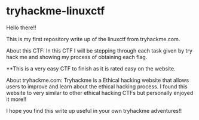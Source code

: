 # tryhackme-linuxctf
Hello there!!

This is my first repository write up of the linuxctf from tryhackme.com.

About this CTF:
  In this CTF I will be stepping through each task given by try hack me 
  and showing my process of obtaining each flag.
  
  **This is a very easy CTF to finish as it is rated easy on the website.

About tryhackme.com:
  Tryhackme is a Ethical hacking website that allows users to improve and 
  learn about the ethical hacking process. I found this website to very
  similar to other ethical hacking CTFs but personally enjoyed it more!!
  
  I hope you find this write up useful in your own tryhackme adventures!!
